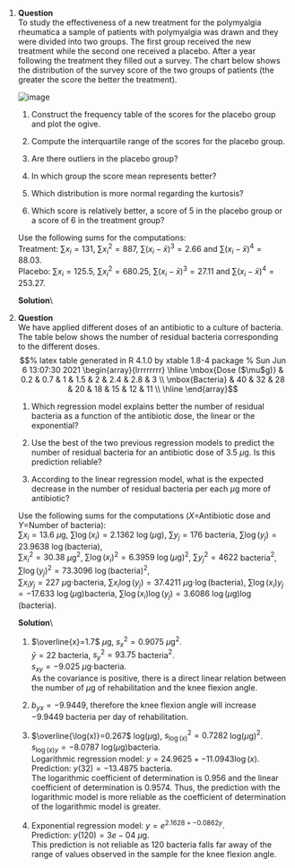 1.  **Question**\
    To study the effectiveness of a new treatment for the polymyalgia
    rheumatica a sample of patients with polymyalgia was drawn and they
    were divided into two groups. The first group received the new
    treatment while the second one received a placebo. After a year
    following the treatment they filled out a survey. The chart below
    shows the distribution of the survey score of the two groups of
    patients (the greater the score the better the treatment).

    ![image](media/supplements1/exercise1/des-19-fis-back-back-scores-distribution.svg)

    1.  Construct the frequency table of the scores for the placebo
        group and plot the ogive.

    2.  Compute the interquartile range of the scores for the placebo
        group.

    3.  Are there outliers in the placebo group?

    4.  In which group the score mean represents better?

    5.  Which distribution is more normal regarding the kurtosis?

    6.  Which score is relatively better, a score of 5 in the placebo
        group or a score of 6 in the treatment group?

    Use the following sums for the computations:\
    Treatment: $\sum x_i=131$, $\sum x_i^2=887$,
    $\sum (x_i-\bar x)^3=2.66$ and $\sum (x_i-\bar x)^4=88.03$.\
    Placebo: $\sum x_i=125.5$, $\sum x_i^2=680.25$,
    $\sum (x_i-\bar x)^3=27.11$ and $\sum (x_i-\bar x)^4=253.27$.

    **Solution**\

2.  **Question**\
    We have applied different doses of an antibiotic to a culture of
    bacteria. The table below shows the number of residual bacteria
    corresponding to the different doses.
    $$% latex table generated in R 4.1.0 by xtable 1.8-4 package
      % Sun Jun  6 13:07:30 2021
      \begin{array}{lrrrrrrrr}
         \hline
      \mbox{Dose ($\mu$g)} & 0.2 & 0.7 &  1 & 1.5 &  2 & 2.4 & 2.8 &  3 \\ 
        \mbox{Bacteria} & 40 & 32 & 28 & 20 & 18 & 15 & 12 & 11 \\ 
         \hline
      \end{array}$$

    1.  Which regression model explains better the number of residual
        bacteria as a function of the antibiotic dose, the linear or the
        exponential?

    2.  Use the best of the two previous regression models to predict
        the number of residual bacteria for an antibiotic dose of 3.5
        $\mu$g. Is this prediction reliable?

    3.  According to the linear regression model, what is the expected
        decrease in the number of residual bacteria per each $\mu$g more
        of antibiotic?

    Use the following sums for the computations ($X$=Antibiotic dose and
    $Y$=Number of bacteria):\
    $\sum x_i=13.6$ $\mu$g, $\sum \log(x_i)=2.1362$
    $\log(\mbox{$\mu$g})$, $\sum y_j=176$ bacteria,
    $\sum \log(y_j)=23.9638$ $\log(\mbox{bacteria})$,\
    $\sum x_i^2=30.38$ $\mu$g$^2$, $\sum \log(x_i)^2=6.3959$
    $\log(\mbox{$\mu$g})^2$, $\sum y_j^2=4622$ bacteria$^2$,
    $\sum \log(y_j)^2=73.3096$ $\log(\mbox{bacteria})^2$,\
    $\sum x_iy_j=227$ $\mu$g$\cdot$bacteria, $\sum x_i\log(y_j)=37.4211$
    $\mu$g$\cdot\log(\mbox{bacteria})$, $\sum \log(x_i)y_j=-17.633$
    $\log(\mbox{$\mu$g})$bacteria, $\sum \log(x_i)\log(y_j)=3.6086$
    $\log(\mbox{$\mu$g})\log(\mbox{bacteria})$.

    **Solution**\

    1.  $\overline{x}=1.7$ $\mu$g, $s_x^2=0.9075$ $\mu$g$^2$.\
        $\bar y=22$ bacteria, $s_y^2=93.75$ bacteria$^2$.\
        $s_{xy}=-9.025$ $\mu$g$\cdot$bacteria.\
        As the covariance is positive, there is a direct linear relation
        between the number of $\mu$g of rehabilitation and the knee
        flexion angle.

    2.  $b_{yx}=-9.9449$, therefore the knee flexion angle will increase
        $-9.9449$ bacteria per day of rehabilitation.

    3.  $\overline{\log(x)}=0.267$ log($\mu$g), $s_{\log(x)}^2=0.7282$
        log($\mu$g)$^2$.\
        $s_{\log(x)y}=-8.0787$ log($\mu$g)bacteria.\
        Logarithmic regression model: $y=24.9625+-11.0943\log(x)$.\
        Prediction: $y(32)=-13.4875$ bacteria.\
        The logarithmic coefficient of determination is $0.956$ and the
        linear coefficient of determination is $0.9574$. Thus, the
        prediction with the logarithmic model is more reliable as the
        coefficient of determination of the logarithmic model is
        greater.

    4.  Exponential regression model: $y=e^{2.1628+-0.0862y}$.\
        Prediction: $y(120)=3e-04$ $\mu$g.\
        This prediction is not reliable as 120 bacteria falls far away
        of the range of values observed in the sample for the knee
        flexion angle.
